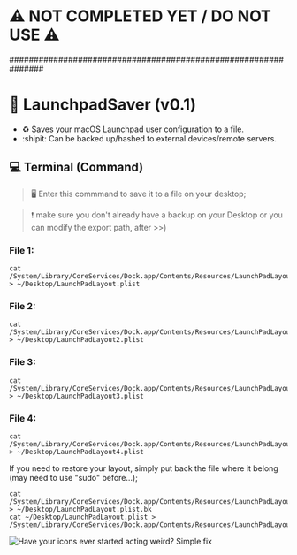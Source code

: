 # :warning: NOT COMPLETED YET / DO NOT USE :warning:
\###############################################################
# :black_square_button: LaunchpadSaver (v0.1)
* :recycle: Saves your macOS Launchpad user configuration to a file.
* :shipit: Can be backed up/hashed to external devices/remote servers.

## :computer: Terminal (Command)
> :desktop_computer: Enter this commmand to save it to a file on your desktop; 

> :heavy_exclamation_mark: make sure you don't already have a backup on your Desktop or you can modify the export path, after >>)

### File 1:
```
cat /System/Library/CoreServices/Dock.app/Contents/Resources/LaunchPadLayout.plist > ~/Desktop/LaunchPadLayout.plist
```
### File 2:
```
cat /System/Library/CoreServices/Dock.app/Contents/Resources/LaunchPadLayout2.plist > ~/Desktop/LaunchPadLayout2.plist
```
### File 3:
```
cat /System/Library/CoreServices/Dock.app/Contents/Resources/LaunchPadLayout3.plist > ~/Desktop/LaunchPadLayout3.plist
```
### File 4:
```
cat /System/Library/CoreServices/Dock.app/Contents/Resources/LaunchPadLayout4.plist > ~/Desktop/LaunchPadLayout4.plist
```

If you need to restore your layout, simply put back the file where it belong (may need to use "sudo" before...);
```
cat /System/Library/CoreServices/Dock.app/Contents/Resources/LaunchPadLayout.plist > ~/Desktop/LaunchPadLayout.plist.bk
cat ~/Desktop/LaunchPadLayout.plist > /System/Library/CoreServices/Dock.app/Contents/Resources/LaunchPadLayout.plist
```

![Have your icons ever started acting weird? Simple fix](https://user-images.githubusercontent.com/91343617/210118185-151c57cb-daae-4b41-b2e6-b667073bc9dc.png)
